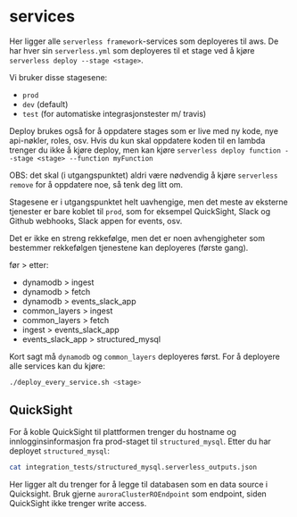 # services

Her ligger alle ```serverless framework```-services som deployeres til aws.
De har hver sin ```serverless.yml``` som deployeres til et stage ved å kjøre
```serverless deploy --stage <stage>```.

Vi bruker disse stagesene:
* `prod`
* `dev` (default)
* `test` (for automatiske integrasjonstester m/ travis)

Deploy brukes også for å oppdatere stages som er live med ny kode, nye api-nøkler, roles, osv.
Hvis du kun skal oppdatere koden til en lambda trenger du ikke å kjøre deploy,
men kan kjøre ```serverless deploy function --stage <stage> --function myFunction```

OBS: det skal (i utgangspunktet) aldri være nødvendig å kjøre ```serverless remove``` for å
oppdatere noe, så tenk deg litt om.

Stagesene er i utgangspunktet helt uavhengige, men det meste av eksterne tjenester er bare koblet
til ```prod```, som for eksempel QuickSight, Slack og Github webhooks, Slack appen for events, osv.

Det er ikke en streng rekkefølge, men det er noen avhengigheter som bestemmer rekkefølgen
tjenestene kan deployeres (første gang).

før > etter:
* dynamodb > ingest
* dynamodb > fetch
* dynamodb > events_slack_app
* common_layers > ingest
* common_layers > fetch
* ingest > events_slack_app
* events_slack_app > structured_mysql

Kort sagt må ```dynamodb``` og ```common_layers``` deployeres først. For å deployere alle
services kan du kjøre:
```bash
./deploy_every_service.sh <stage>
```


## QuickSight
For å koble QuickSight til plattformen trenger du hostname og innlogginsinformasjon fra
prod-staget til `structured_mysql`. Etter du har deployet `structured_mysql`:
```bash
cat integration_tests/structured_mysql.serverless_outputs.json
```
Her ligger alt du trenger for å legge til databasen som en data source i Quicksight. Bruk gjerne
`auroraClusterROEndpoint` som endpoint, siden QuickSight ikke trenger write access.

